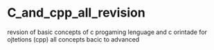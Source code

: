 # C_and_cpp_all_revision
revsion of basic concepts of c progaming lenguage and c orintade for ojtetions (cpp) all concepts bacic to advanced
